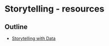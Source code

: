# Storytelling - resources

## Outline

* [Storytelling with Data](../../course-outlines/storytelling-with-data.md) 